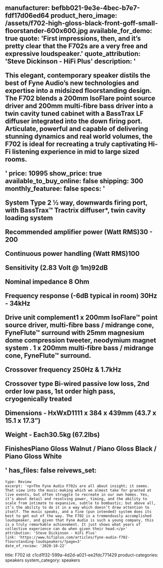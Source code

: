 manufacturer: befbb021-9e3e-4bec-b7e7-fdf17d06ed64
product_hero_image: /assets/f702-high-gloss-black-front-goff-small-floorstander-600x600.jpg
available_for_demo: true
quote: 'First impressions, then, and it’s pretty clear that the F702s are a very free and expressive loudspeaker.'
quote_attribution: 'Steve Dickinson - HiFi Plus'
description: '<p>This elegant, contemporary speaker distils the best of Fyne Audio’s new technologies and expertise into a midsized floorstanding design. The F702 blends a 200mm IsoFlare point source driver and 200mm multi-fibre bass driver into a twin cavity tuned cabinet with a BassTrax LF diffuser integrated into the down firing port. Articulate, powerful and capable of delivering stunning dynamics and real world volumes, the F702 is ideal for recreating a truly captivating Hi-Fi listening experience in mid to large sized rooms.</p>'
price: 10995
show_price: true
available_to_buy_online: false
shipping: 300
monthly_featuree: false
specs: '<p>System Type 2 ½ way, downwards firing port, with BassTrax™ Tractrix diffuser*, twin cavity loading system</p><p>Recommended amplifier power (Watt RMS)30 - 200</p><p>Continuous power handling (Watt RMS)100</p><p>Sensitivity (2.83 Volt @ 1m)92dB</p><p>Nominal impedance 8 Ohm</p><p>Frequency response (-6dB typical in room) 30Hz - 34kHz</p><p>Drive unit complement1 x 200mm IsoFlare™ point source driver, multi-fibre bass / midrange cone, FyneFlute™ surround with 25mm magnesium dome compression tweeter, neodymium magnet system . 1 x 200mm multi-fibre bass / midrange cone, FyneFlute™ surround.</p><p>Crossover frequency 250Hz &amp; 1.7kHz</p><p>Crossover type Bi-wired passive low loss, 2nd order low pass, 1st order high pass, cryogenically treated</p><p>Dimensions - HxWxD1111 x 384 x 439mm (43.7 x 15.1 x 17.3”)</p><p>Weight - Each30.5kg (67.2lbs)</p><p>FinishesPiano Gloss Walnut / Piano Gloss Black / Piano Gloss White</p>'
has_files: false
reivews_set:
  -
    type: Review
    excerpt: '<p>The Fyne Audio F702s are all about insight; it seems. That view into the music-making which we almost take for granted at live events, but often struggle to recreate in our own homes. Yes, it’s about detail and resolving power, timing, and the ability to scale from intimate to expansive, subtle to bombastic; but above all, it’s the ability to do it in a way which doesn’t draw attention to itself. The music speaks, and a fine (pun intended) system does its best to get out of the way. The F702 is a tremendously accomplished loudspeaker, and given that Fyne Audio is such a young company, this is a truly remarkable achievement. It just shows what years of collective experience can do when given their head.</p>'
    attribution: 'Steve Dickinson - HiFi Plus'
    link: 'https://www.hifiplus.com/articles/fyne-audio-f702-floorstanding-loudspeakers/?page=3'
    date_of_review: '2020-10-22'
title: F702
id: c1cd1f32-599a-4d2d-a021-ee2fdc771429
product-categories: speakers
system_category: speakers
